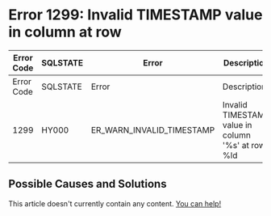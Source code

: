 
# Error 1299: Invalid TIMESTAMP value in column at row


| Error Code | SQLSTATE | Error | Description |
| --- | --- | --- | --- |
| Error Code | SQLSTATE | Error | Description |
| 1299 | HY000 | ER_WARN_INVALID_TIMESTAMP | Invalid TIMESTAMP value in column '%s' at row %ld |




## Possible Causes and Solutions


This article doesn't currently contain any content. [You can help!](/en/writing-and-editing-knowledge-base-articles/)

